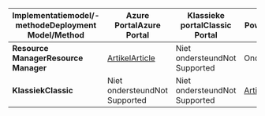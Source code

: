 | <span data-ttu-id="a28bc-101">**Implementatiemodel/-methode**</span><span class="sxs-lookup"><span data-stu-id="a28bc-101">**Deployment Model/Method**</span></span> | <span data-ttu-id="a28bc-102">**Azure Portal**</span><span class="sxs-lookup"><span data-stu-id="a28bc-102">**Azure Portal**</span></span> | <span data-ttu-id="a28bc-103">**Klassieke portal**</span><span class="sxs-lookup"><span data-stu-id="a28bc-103">**Classic Portal**</span></span> | <span data-ttu-id="a28bc-104">**PowerShell**</span><span class="sxs-lookup"><span data-stu-id="a28bc-104">**PowerShell**</span></span> |
| --- | --- | --- | --- |
| <span data-ttu-id="a28bc-105">**Resource Manager**</span><span class="sxs-lookup"><span data-stu-id="a28bc-105">**Resource Manager**</span></span> |[<span data-ttu-id="a28bc-106">Artikel</span><span class="sxs-lookup"><span data-stu-id="a28bc-106">Article</span></span>](../articles/vpn-gateway/vpn-gateway-howto-multi-site-to-site-resource-manager-portal.md) |<span data-ttu-id="a28bc-107">Niet ondersteund</span><span class="sxs-lookup"><span data-stu-id="a28bc-107">Not Supported</span></span> |<span data-ttu-id="a28bc-108">Ondersteund</span><span class="sxs-lookup"><span data-stu-id="a28bc-108">Supported</span></span> |
| <span data-ttu-id="a28bc-109">**Klassiek**</span><span class="sxs-lookup"><span data-stu-id="a28bc-109">**Classic**</span></span> |<span data-ttu-id="a28bc-110">Niet ondersteund</span><span class="sxs-lookup"><span data-stu-id="a28bc-110">Not Supported</span></span> |<span data-ttu-id="a28bc-111">Niet ondersteund</span><span class="sxs-lookup"><span data-stu-id="a28bc-111">Not Supported</span></span> |[<span data-ttu-id="a28bc-112">Artikel</span><span class="sxs-lookup"><span data-stu-id="a28bc-112">Article</span></span>](../articles/vpn-gateway/vpn-gateway-multi-site.md) |

